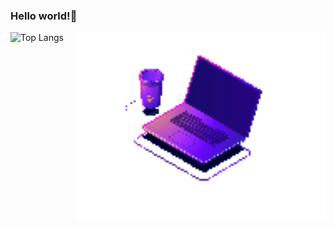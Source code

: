 ### Hello world!👋

<img src="./719685ee-59b9-406f-9596-01c43e9dc1d7.gif" alt="ilustração de um computador" min-width="400px" max-width="400px" width="400px" align="right" style="transition: transform 1s, opacity 0.3s;">

![Top Langs](https://github-readme-stats.vercel.app/api/top-langs/?username=FelipeEvaldtCarvalho&layout=compact&theme=transparent&title_color=4cd7a9)


<!--
**FelipeEvaldtCarvalho/FelipeEvaldtCarvalho** is a ✨ _special_ ✨ repository because its `README.md` (this file) appears on your GitHub profile.

Here are some ideas to get you started:

- 🔭 I’m currently working on ...
- 🌱 I’m currently learning ...
- 👯 I’m looking to collaborate on ...
- 🤔 I’m looking for help with ...
- 💬 Ask me about ...
- 📫 How to reach me: ...
- 😄 Pronouns: ...
- ⚡ Fun fact: ...
-->
